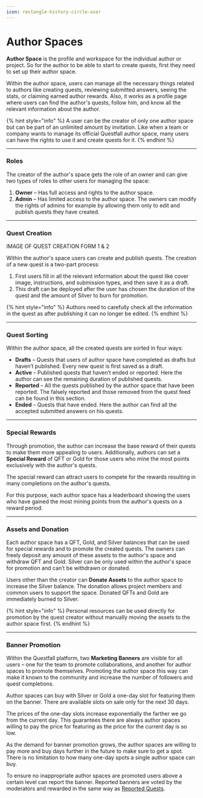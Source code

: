 ```yaml
---
icon: rectangle-history-circle-user
---
```


# Author Spaces

**Author Space** is the profile and workspace for the individual author or project. So for the author to be able to start to create quests, first they need to set up their author space.

Within the author space, users can manage all the necessary things related to authors like creating quests, reviewing submitted answers, seeing the stats, or claiming earned author rewards. Also, it works as a profile page where users can find the author's quests, follow him, and know all the relevant information about the author.

{% hint style="info" %}
A user can be the creator of only one author space but can be part of an unlimited amount by invitation. Like when a team or company wants to manage its official Questfall author space, many users can have the rights to use it and create quests for it.
{% endhint %}

***

### Roles

The creator of the author's space gets the role of an owner and can give two types of roles to other users for managing the space:

1. **Owner** – Has full access and rights to the author space.
2. **Admin** – Has limited access to the author space. The owners can modify the rights of admins for example by allowing them only to edit and publish quests they have created.

***

### Quest Creation

IMAGE OF QUEST CREATION FORM 1 & 2

Within the author's space users can create and publish quests. The creation of a new quest is a two-part process:

1. First users fill in all the relevant information about the quest like cover image, instructions, and submission types, and then save it as a draft.
2. This draft can be deployed after the user has chosen the duration of the quest and the amount of Silver to burn for promotion.

{% hint style="info" %}
Authors need to carefully check all the information in the quest as after publishing it can no longer be edited.
{% endhint %}

***

### Quest Sorting

Within the author space, all the created quests are sorted in four ways:

* **Drafts** – Quests that users of author space have completed as drafts but haven’t published. Every new quest is first saved as a draft.
* **Active** – Published quests that haven’t ended or reported. Here the author can see the remaining duration of published quests.
* **Reported** – All the quests published by the author space that have been reported. The falsely reported and those removed from the quest feed can be found in this section.
* **Ended** – Quests that have ended. Here the author can find all the accepted submitted answers on his quests.

***

### Special Rewards

Through promotion, the author can increase the base reward of their quests to make them more appealing to users. Additionally, authors can set a **Special Reward** of QFT or Gold for those users who mine the most points exclusively with the author's quests.

The special reward can attract users to compete for the rewards resulting in many completions on the author's quests.

For this purpose, each author space has a leaderboard showing the users who have gained the most mining points from the author's quests on a reward period.

***

### Assets and Donation

Each author space has a QFT, Gold, and Silver balances that can be used for special rewards and to promote the created quests. The owners can freely deposit any amount of these assets to the author's space and withdraw QFT and Gold. Silver can be only used within the author's space for promotion and can’t be withdrawn or donated.

Users other than the creator can **Donate Assets** to the author space to increase the Silver balance. The donation allows project members and common users to support the space. Donated QFTs and Gold are immediately burned to Silver.

{% hint style="info" %}
Personal resources can be used directly for promotion by the quest creator without manually moving the assets to the author space first.
{% endhint %}

***

### Banner Promotion

Within the Questfall platform, two **Marketing Banners** are visible for all users – one for the team to promote collaborations, and another for author spaces to promote themselves. Promoting the author space this way can make it known to the community and increase the number of followers and quest completions.

Author spaces can buy with Silver or Gold a one-day slot for featuring them on the banner. There are available slots on sale only for the next 30 days.

The prices of the one-day slots increase exponentially the farther we go from the current day. This guarantees there are always author spaces willing to pay the price for featuring as the price for the current day is so low.

As the demand for banner promotion grows, the author spaces are willing to pay more and buy days further in the future to make sure to get a spot. There is no limitation to how many one-day spots a single author space can buy.

To ensure no inappropriate author spaces are promoted users above a certain level can report the banner. Reported banners are voted by the moderators and rewarded in the same way as [Reported Quests](broken-reference).
